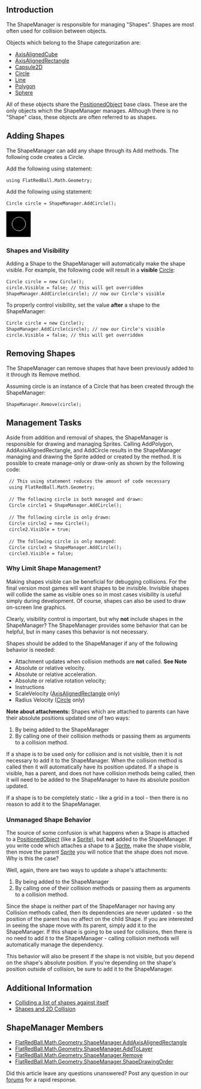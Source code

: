## Introduction

The ShapeManager is responsible for managing "Shapes". Shapes are most often used for collision between objects.

Objects which belong to the Shape categorization are:

-   [AxisAlignedCube](/frb/docs/index.php?title=FlatRedBall.Math.Geometry.AxisAlignedCube "FlatRedBall.Math.Geometry.AxisAlignedCube")
-   [AxisAlignedRectangle](/frb/docs/index.php?title=FlatRedBall.Math.Geometry.AxisAlignedRectangle "FlatRedBall.Math.Geometry.AxisAlignedRectangle")
-   [Capsule2D](/frb/docs/index.php?title=FlatRedBall.Math.Geometry.Capsule2D "FlatRedBall.Math.Geometry.Capsule2D")
-   [Circle](/frb/docs/index.php?title=FlatRedBall.Math.Geometry.Circle "FlatRedBall.Math.Geometry.Circle")
-   [Line](/frb/docs/index.php?title=FlatRedBall.Math.Geometry.Line "FlatRedBall.Math.Geometry.Line")
-   [Polygon](/frb/docs/index.php?title=FlatRedBall.Math.Geometry.Polygon "FlatRedBall.Math.Geometry.Polygon")
-   [Sphere](/frb/docs/index.php?title=FlatRedBall.Math.Geometry.Sphere&action=edit&redlink=1 "FlatRedBall.Math.Geometry.Sphere (page does not exist)")

All of these objects share the [PositionedObject](/frb/docs/index.php?title=FlatRedBall.PositionedObject "FlatRedBall.PositionedObject") base class. These are the only objects which the ShapeManager manages. Although there is no "Shape" class, these objects are often referred to as shapes.

## Adding Shapes

The ShapeManager can add any shape through its Add methods. The following code creates a Circle.

Add the following using statement:

    using FlatRedBall.Math.Geometry;

Add the following using statement:

    Circle circle = ShapeManager.AddCircle();

![SimpleCircle.png](/media/migrated_media-SimpleCircle.png)

### Shapes and Visibility

Adding a Shape to the ShapeManager will automatically make the shape visible. For example, the following code will result in a **visible** [Circle](/frb/docs/index.php?title=FlatRedBall.Math.Geometry.Circle "FlatRedBall.Math.Geometry.Circle"):

    Circle circle = new Circle();
    circle.Visible = false; // this will get overridden
    ShapeManager.AddCircle(circle); // now our Circle's visible

To properly control visibility, set the value **after** a shape to the ShapeManager:

    Circle circle = new Circle();
    ShapeManager.AddCircle(circle); // now our Circle's visible
    circle.Visible = false; // this will get overridden

## Removing Shapes

The ShapeManager can remove shapes that have been previously added to it through its Remove method.

Assuming circle is an instance of a Circle that has been created through the ShapeManager:

    ShapeManager.Remove(circle);

## Management Tasks

Aside from addition and removal of shapes, the ShapeManager is responsible for drawing and managing Sprites. Calling AddPolygon, AddAxisAlignedRectangle, and AddCircle results in the ShapeManager managing and drawing the Sprite added or created by the method. It is possible to create manage-only or draw-only as shown by the following code:

     // This using statement reduces the amount of code necessary
     using FlatRedBall.Math.Geometry;

     // The following circle is both managed and drawn:
     Circle circle1 = ShapeManager.AddCircle();

     // The following circle is only drawn:
     Circle circle2 = new Circle();
     circle2.Visible = true;

     // The following circle is only managed:
     Circle circle3 = ShapeManager.AddCircle();
     circle3.Visible = false;

### Why Limit Shape Management?

Making shapes visible can be beneficial for debugging collisions. For the final version most games will want shapes to be invisible. Invisible shapes will collide the same as visible ones so in most cases visibility is useful simply during development. Of course, shapes can also be used to draw on-screen line graphics.

Clearly, visibility control is important, but why **not** include shapes in the ShapeManager? The ShapeManager provides some behavior that can be helpful, but in many cases this behavior is not necessary.

Shapes should be added to the ShapeManager if any of the following behavior is needed:

-   Attachment updates when collision methods are **not** called. **See Note**
-   Absolute or relative velocity.
-   Absolute or relative acceleration.
-   Absolute or relative rotation velocity;
-   Instructions
-   ScaleVelocity ([AxisAlignedRectangle](/frb/docs/index.php?title=FlatRedBall.Math.Geometry.AxisAlignedRectangle "FlatRedBall.Math.Geometry.AxisAlignedRectangle") only)
-   Radius Velocity ([Circle](/frb/docs/index.php?title=FlatRedBall.Math.Geometry.Circle "FlatRedBall.Math.Geometry.Circle") only)

**Note about attachments:** Shapes which are attached to parents can have their absolute positions updated one of two ways:

1.  By being added to the ShapeManager
2.  By calling one of their collision methods or passing them as arguments to a collision method.

If a shape is to be used only for collision and is not visible, then it is not necessary to add it to the ShapeManager. When the collision method is called then it will automatically have its position updated. If a shape is visible, has a parent, and does not have collision methods being called, then it will need to be added to the ShapeManager to have its absolute position updated.

If a shape is to be completely static - like a grid in a tool - then there is no reason to add it to the ShapeManager.

### Unmanaged Shape Behavior

The source of some confusion is what happens when a Shape is attached to a [PositionedObject](/frb/docs/index.php?title=FlatRedBall.PositionedObject "FlatRedBall.PositionedObject") (like a [Sprite](/frb/docs/index.php?title=FlatRedBall.Sprite "FlatRedBall.Sprite")), but **not** added to the ShapeManager. If you write code which attaches a shape to a [Sprite](/frb/docs/index.php?title=FlatRedBall.Sprite "FlatRedBall.Sprite"), make the shape visible, then move the parent [Sprite](/frb/docs/index.php?title=FlatRedBall.Sprite "FlatRedBall.Sprite") you will notice that the shape does not move. Why is this the case?

Well, again, there are two ways to update a shape's attachments:

1.  By being added to the ShapeManager
2.  By calling one of their collision methods or passing them as arguments to a collision method.

Since the shape is neither part of the ShapeManager nor having any Collision methods called, then its dependencies are never updated - so the position of the parent has no affect on the child Shape. If you are interested in seeing the shape move with its parent, simply add it to the ShapeManager. If this shape is going to be used for collisions, then there is no need to add it to the ShapeManager - calling collision methods will automatically manage the dependency.

This behavior will also be present if the shape is not visible, but you depend on the shape's absolute position. If you're depending on the shape's position outside of collision, be sure to add it to the ShapeManager.

## Additional Information

-   [Colliding a list of shapes against itself](/frb/docs/index.php?title=FlatRedBall.Math.Geometry:Colliding_a_list_of_shapes_against_itself "FlatRedBall.Math.Geometry:Colliding a list of shapes against itself")
-   [Shapes and 2D Collision](/frb/docs/index.php?title=FlatRedBall.Math.Geometry:Shapes_and_2D_Collision "FlatRedBall.Math.Geometry:Shapes and 2D Collision")

## ShapeManager Members

-   [FlatRedBall.Math.Geometry.ShapeManager.AddAxisAlignedRectangle](/frb/docs/index.php?title=FlatRedBall.Math.Geometry.ShapeManager.AddAxisAlignedRectangle&action=edit&redlink=1 "FlatRedBall.Math.Geometry.ShapeManager.AddAxisAlignedRectangle (page does not exist)")
-   [FlatRedBall.Math.Geometry.ShapeManager.AddToLayer](/frb/docs/index.php?title=FlatRedBall.Math.Geometry.ShapeManager.AddToLayer&action=edit&redlink=1 "FlatRedBall.Math.Geometry.ShapeManager.AddToLayer (page does not exist)")
-   [FlatRedBall.Math.Geometry.ShapeManager.Remove](/frb/docs/index.php?title=FlatRedBall.Math.Geometry.ShapeManager.Remove "FlatRedBall.Math.Geometry.ShapeManager.Remove")
-   [FlatRedBall.Math.Geometry.ShapeManager.ShapeDrawingOrder](/frb/docs/index.php?title=FlatRedBall.Math.Geometry.ShapeManager.ShapeDrawingOrder "FlatRedBall.Math.Geometry.ShapeManager.ShapeDrawingOrder")

Did this article leave any questions unanswered? Post any question in our [forums](/frb/forum.md) for a rapid response.
